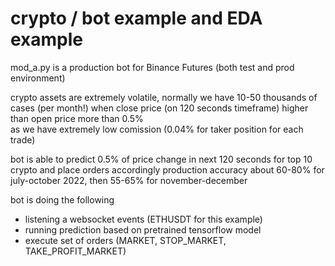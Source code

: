 # crypto / bot example and EDA example

mod_a.py is a production bot for Binance Futures (both test and prod environment)

crypto assets are extremely volatile, 
normally we have 10-50 thousands of cases (per month!) when close price (on 120 seconds timeframe) higher than open price more than 0.5%  
as we have extremely low comission (0.04% for taker position for each trade)

bot is able to predict 0.5% of price change in next 120 seconds for top 10 crypto and place orders accordingly
production accuracy about 60-80% for july-october 2022, then 55-65% for november-december  


bot is doing the following
- listening a websocket events (ETHUSDT for this example)
- running prediction based on pretrained tensorflow model
- execute set of orders (MARKET, STOP_MARKET, TAKE_PROFIT_MARKET)
